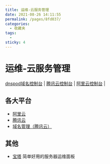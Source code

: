 ```yaml
---
title: 运维-云服务管理
date: 2021-08-26 14:11:55
permalink: /pages/8fd037/
categories:
  - 收藏夹
tags:
  - 
sticky: 4
---
```


# 运维-云服务管理

[dnspod域名控制台](https://console.dnspod.cn) | [腾讯云控制台](https://console.cloud.tencent.com/) | [阿里云控制台](https://homenew.console.aliyun.com/) |

<!-- more --> 

## 各大平台

- [阿里云](https://cn.aliyun.com/)
- [腾讯云](https://cloud.tencent.com/)
- [域名管理（腾讯云）](https://console.dnspod.cn/)

## 其他

- [宝塔](https://www.bt.cn/) 简单好用的服务器运维面板

  

